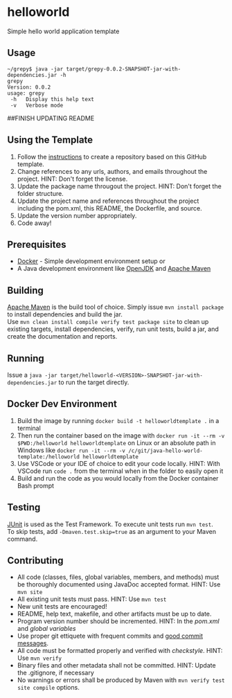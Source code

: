 # helloworld
Simple hello world application template

## Usage
```
~/grepy$ java -jar target/grepy-0.0.2-SNAPSHOT-jar-with-dependencies.jar -h
grepy
Version: 0.0.2
usage: grepy
 -h   Display this help text
 -v   Verbose mode
```
##FINISH UPDATING README

## Using the Template
1. Follow the [instructions](https://docs.github.com/en/repositories/creating-and-managing-repositories/creating-a-repository-from-a-template) to create a repository based on this GitHub template.
2. Change references to any urls, authors, and emails throughout the project. HINT: Don't forget the license.
3. Update the package name througout the project. HINT: Don't forget the folder structure.
4. Update the project name and references throughout the project including the pom.xml, this README, the Dockerfile, and source.
5. Update the version number appropriately.
6. Code away!

## Prerequisites
- [Docker](https://docker.com/) - Simple development environment setup
or
- A Java development environment like [OpenJDK](https://developers.redhat.com/products/openjdk/download) and [Apache Maven](https://maven.apache.org/)

## Building
[Apache Maven](https://maven.apache.org/) is the build tool of choice.  Simply issue `mvn install package` to install dependencies and build the jar.  
Use `mvn clean install compile verify test package site` to clean up existing targets, install dependencies, verify, run unit tests, build a jar, and create the documentation and reports.

## Running
Issue a `java -jar target/helloworld-<VERSION>-SNAPSHOT-jar-with-dependencies.jar` to run the target directly.

## Docker Dev Environment
1. Build the image by running `docker build -t helloworldtemplate .` in a terminal
2. Then run the container based on the image with `docker run -it --rm -v $PWD:/helloworld helloworldtemplate` on Linux or an absolute path in Windows like `docker run -it --rm -v /c/git/java-hello-world-template:/helloworld helloworldtemplate`
3. Use VSCode or your IDE of choice to edit your code locally.  HINT: With VSCode run `code .` from the terminal when in the folder to easily open it
4. Build and run the code as you would locally from the Docker container Bash prompt

## Testing
[JUnit](https://junit.org/junit5/) is used as the Test Framework. To execute unit tests run `mvn test`.  
To skip tests, add `-Dmaven.test.skip=true` as an argument to your Maven command.

## Contributing
- All code (classes, files, global variables, members, and methods) must be thoroughly documented using JavaDoc accepted format.  HINT: Use `mvn site`
- All existing unit tests must pass. HINT: Use `mvn test`
- New unit tests are encouraged!
- README, help text, makefile, and other artifacts must be up to date.
- Program version number should be incremented.  HINT: In the *pom.xml* and *global variables*
- Use proper git ettiquete with frequent commits and [good commit messages](https://cbea.ms/git-commit/).
- All code must be formatted properly and verified with *checkstyle*.  HINT: Use `mvn verify`
- Binary files and other metadata shall not be committed. HINT: Update the .gitignore, if necessary
- No warnings or errors shall be produced by Maven with `mvn verify test site compile` options.
